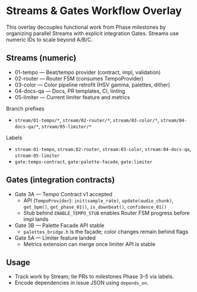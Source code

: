 # Streams & Gates Workflow Overlay

This overlay decouples functional work from Phase milestones by organizing parallel Streams with explicit integration Gates. Streams use numeric IDs to scale beyond A/B/C.

## Streams (numeric)
- 01-tempo — Beat/tempo provider (contract, impl, validation)
- 02-router — Router FSM (consumes TempoProvider)
- 03-color — Color pipeline retrofit (HSV gamma, palettes, dither)
- 04-docs-qa — Docs, PR templates, CI, linting
- 05-limiter — Current limiter feature and metrics

Branch prefixes
- `stream/01-tempo/*`, `stream/02-router/*`, `stream/03-color/*`, `stream/04-docs-qa/*`, `stream/05-limiter/*`

Labels
- `stream:01-tempo`, `stream:02-router`, `stream:03-color`, `stream:04-docs-qa`, `stream:05-limiter`
- `gate:tempo-contract`, `gate:palette-facade`, `gate:limiter`

## Gates (integration contracts)
- Gate 3A — Tempo Contract v1 accepted
  - API (`TempoProvider`): `init(sample_rate)`, `update(audio_chunk)`, `get_bpm()`, `get_phase_01()`, `is_downbeat()`, `confidence_01()`
  - Stub behind `ENABLE_TEMPO_STUB` enables Router FSM progress before impl lands
- Gate 3B — Palette Facade API stable
  - `palettes_bridge.h` is the façade; color changes remain behind flags
- Gate 5A — Limiter feature landed
  - Metrics extension can merge once limiter API is stable

## Usage
- Track work by Stream; tie PRs to milestones Phase 3–5 via labels.
- Encode dependencies in issue JSON using `depends_on`.

